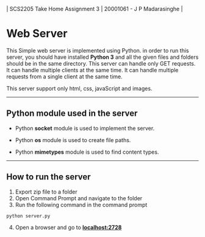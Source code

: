 | SCS2205 Take Home Assignment 3 |  20001061 - J P Madarasinghe |   

# **Web Server**

This Simple web server is implemented using Python. in order to run this server, you should have installed **Python 3** and all the given files and folders should be in the same directory.
This server can handle only GET requests. It can handle multiple clients at the same time. It can handle multiple requests from a single client at the same time.

This server support only html, css, javaScript and images.

___
## **Python module used in the server**

- Python **socket** module is used to implement the server.

- Python **os** module is used to create file paths.

- Python **mimetypes** module is used to find content types.

___
## **How to run the server**

1. Export zip file to a folder
2. Open Command Prompt and navigate to the folder
3. Run the following command in the command prompt

```bash
python server.py
```
4. Open a browser and go to [**localhost:2728**](http:/localhost:2728)

